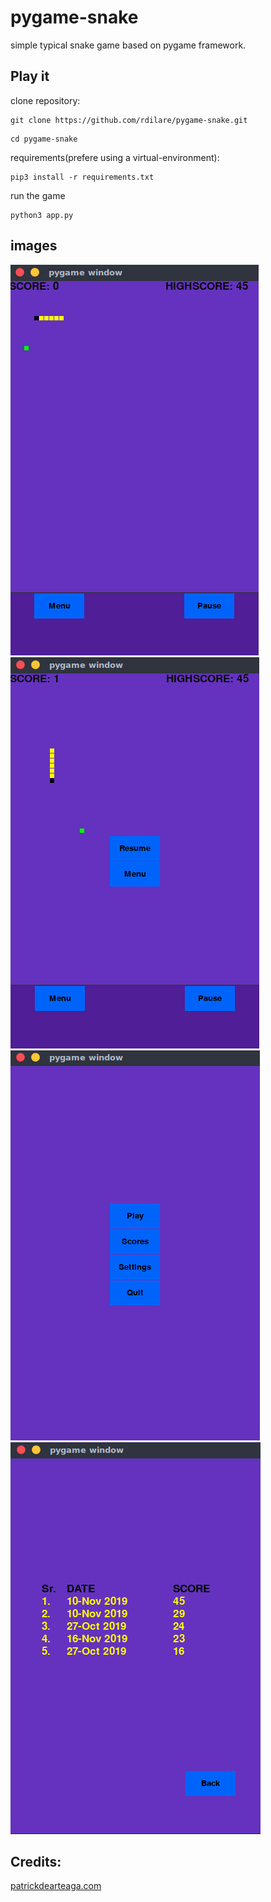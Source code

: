 # pygame-snake
simple typical snake game based on pygame framework.


## Play it
clone repository:
```
git clone https://github.com/rdilare/pygame-snake.git
```

```
cd pygame-snake
```

requirements(prefere using a virtual-environment):
```
pip3 install -r requirements.txt
```

run the game 
```
python3 app.py
```

## images

![GitHub Logo](/images/gamePlay.png)  ![GitHub Logo](/images/pauseMenu.png)
![GitHub Logo](/images/mainMenu.png)  ![GitHub Logo](/images/score.png)



## Credits:

[patrickdearteaga.com](https://patrickdearteaga.com)
